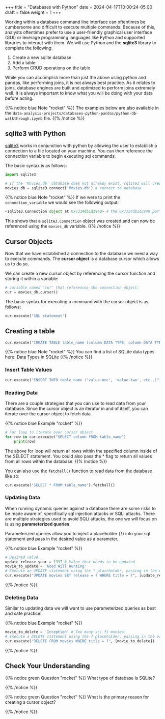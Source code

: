 +++
title = "Databases with Python"
date = 2024-04-17T10:00:24-05:00
draft = false
weight = 1
+++

Working within a database command line interface can oftentimes be cumbersome and difficult to execute multiple commands. Because of this, analysts oftentimes prefer to use a user-friendly graphical user interface (GUI) or leverage programming languages like Python and supported libraries to interact with them. We will use Python and the **sqlite3** library to complete the following:
1. Create a new sqlite database
1. Add a table
1. Perform CRUD operations on the table

While you can accomplish more than just the above using python and pandas, like performing joins, it is not always best practice. As it relates to joins, database engines are built and optimized to perform joins extremely well. It is always important to know what you will be doing with your data before acting.

{{% notice blue Note "rocket" %}}
The examples below are also available in the `data-analysis-projects/databases-python-pandas/python-db-walkthrough.ipynb` file.
{{% /notice %}}

## sqlite3 with Python

[sqlite3](https://docs.python.org/3/library/sqlite3.html) works in conjunction with python by allowing the user to establish a connection to a file located on your machine. You can then reference the connection variable to begin executing sql commands.

The basic syntax is as follows:

```python
import sqlite3

# If the 'Movies.db` database does not already exist, sqlite3 will create one!
movies_db = sqlite3.connect('Movies.db') # connect to database
```

{{% notice blue Note "rocket" %}}
If we were to print the `connection_variable` we would see the following output:

```python
<sqlite3.Connection object at 0x7334db1d3940> # the 0x7334db1d3940 portion will vary
```

This shows that a `sqlite3.Connection` object was created and can now be referenced using the `movies_db` variable.
{{% /notice %}}

## Cursor Objects

Now that we have established a connection to the database we need a way to execute commands. The **cursor object** is a database cursor which allows us to do so.

We can create a new cursor object by referencing the cursor function and storing it within a variable:

```python
# variable named "cur" that references the connection object:
cur = movies_db.cursor()
```

The basic syntax for executing a command with the cursor object is as follows:

```python
cur.execute("SQL statement")
```

## Creating a table

```python
cur.execute("CREATE TABLE table_name (column DATA TYPE, column DATA TYPE, etc..)")
```

{{% notice blue Note "rocket" %}}
You can find a list of SQLite data types here: [Data Types in SQLite](https://sqlite.org/datatype3.html)
{{% /notice %}}

### Insert Table Values

```python
cur.execute("INSERT INTO table_name ('value-one', 'value-two', etc..)")
```

### Reading Data

There are a couple strategies that you can use to read data from your database. Since the cursor object is an iterator in and of itself, you can iterate over the cursor object to fetch data.

{{% notice blue Example "rocket" %}}

```python
# For loop to iterate over cursor object
for row in cur.execute("SELECT column FROM table_name")
    print(row)
```

The above for loop will return all rows within the specified column inside of the SELECT statement. You could also pass the * flag to return all values from all rows within the database.
{{% /notice %}}

You can also use the `fetchall()` function to read data from the database like so:

```python
cur.execute("SELECT * FROM table_name").fetchall()
```

### Updating Data

When running dynamic queries against a database there are some risks to be made aware of, specifically sql injection attacks or SQLi attacks. There are multiple strategies used to avoid SQLi attacks, the one we will focus on is using **parameterized queries**.

Parameterized queries allow you to inject a placeholder (`?`) into your sql statement and pass in the desired value as a parameter.

{{% notice blue Example "rocket" %}}
```python
# Desired value
update_release_year = 1997 # Value that needs to be updated
movie_to_update = 'Good Will Hunting'
# Execute an UPDATE statement using the ? placeholder, passing in the update variables as a list literal
cur.execute("UPDATE movies SET release = ? WHERE title = ?", [update_release_year, movie_to_update])
```
{{% /notice %}}

### Deleting Data

Similar to updating data we will want to use parameterized queries as best and safe practice!

{{% notice blue Example "rocket" %}}
```python
movie_to_delete = 'Inception' # Too many sci fi movies!
# Execute a DELETE statement using the ? placeholder, passing in the variable as a list literal
cur.execute("DELETE FROM movies WHERE title = ?", [movie_to_delete])
```
{{% /notice %}}

## Check Your Understanding

{{% notice green Question "rocket" %}}
What type of database is SQLite?

<!-- Solution: disk-based database, does not require its own server. Stored isnide of a file on your machine -->
{{% /notice %}}

{{% notice green Question "rocket" %}}
What is the primary reason for creating a cursor object?

<!-- Solution: Executing commands inside of the datastore -->
{{% /notice %}}